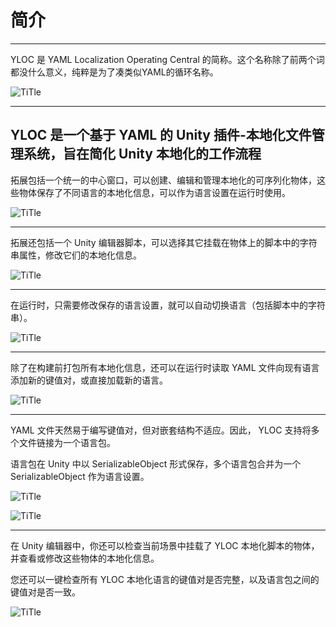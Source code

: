 # 简介

***

YLOC 是 YAML Localization Operating Central 的简称。这个名称除了前两个词都没什么意义，纯粹是为了凑类似YAML的循环名称。

![TiTle](introductions/YLOC.png)

***

## YLOC 是一个基于 YAML 的 Unity 插件-本地化文件管理系统，旨在简化 Unity 本地化的工作流程

拓展包括一个统一的中心窗口，可以创建、编辑和管理本地化的可序列化物体，这些物体保存了不同语言的本地化信息，可以作为语言设置在运行时使用。

![TiTle](introductions/Desc_0.png)

***

拓展还包括一个 Unity 编辑器脚本，可以选择其它挂载在物体上的脚本中的字符串属性，修改它们的本地化信息。

![TiTle](introductions/Desc_1.png)

***

在运行时，只需要修改保存的语言设置，就可以自动切换语言（包括脚本中的字符串）。

![TiTle](introductions/Desc_2.png)

***

除了在构建前打包所有本地化信息，还可以在运行时读取 YAML 文件向现有语言添加新的键值对，或直接加载新的语言。

![TiTle](introductions/Desc_3.png)

***

YAML 文件天然易于编写键值对，但对嵌套结构不适应。因此， YLOC 支持将多个文件链接为一个语言包。

语言包在 Unity 中以 SerializableObject 形式保存，多个语言包合并为一个 SerializableObject 作为语言设置。

![TiTle](introductions/Desc_4.png)

![TiTle](introductions/panel_0.png)

***

在 Unity 编辑器中，你还可以检查当前场景中挂载了 YLOC 本地化脚本的物体，并查看或修改这些物体的本地化信息。

您还可以一键检查所有 YLOC 本地化语言的键值对是否完整，以及语言包之间的键值对是否一致。

![TiTle](introductions/panel_1.png)
